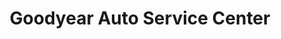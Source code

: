 ---
title: "Goodyear Auto Service Center"
url: /royal-palm-beach/goodyear-auto-service-center/
shop: Autowerkstatt
---